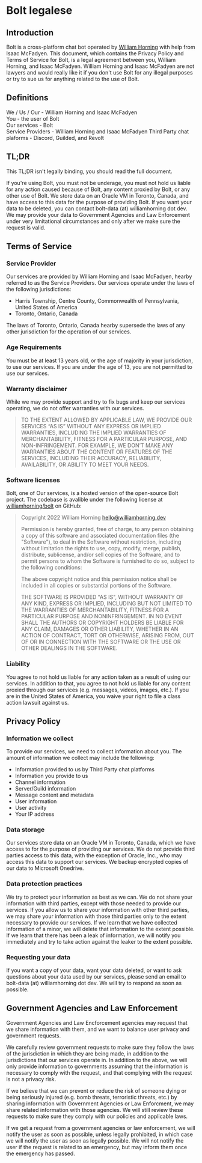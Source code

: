 # Bolt legalese

## Introduction

Bolt is a cross-platform chat bot operated by [William Horning](https://williamhorning.dev) with help from Isaac McFadyen. This document, which contains the Privacy Policy and Terms of Service for Bolt, is a legal agreement between you, William Horning, and Isaac McFadyen. William Horning and Isaac McFadyen are not lawyers and would really like it if you don't use Bolt for any illegal purposes or try to sue us for anything related to the use of Bolt.

## Definitions

We / Us / Our - William Horning and Isaac McFadyen  
You - the user of Bolt  
Our services - Bolt  
Service Providers - William Horning and Isaac McFadyen
Third Party chat plaforms - Discord, Guilded, and Revolt

## TL;DR

This TL;DR isn't legally binding, you should read the full document.

If you're using Bolt, you must not be underage, you must not hold us liable for any action caused because of Bolt, any content proxied by Bolt, or any other use of Bolt. We store data on an Oracle VM in Toronto, Canada, and have access to this data for the purpose of providing Bolt. If you want your data to be deleted, you can contact bolt-data (at) williamhorning dot dev. We may provide your data to Government Agencies and Law Enforcement under very limitational circumstances and only after we make sure the request is valid.

## Terms of Service

### Service Provider

Our services are provided by William Horning and Isaac McFadyen, hearby referred to as the Service Providers. Our services operate under the laws of the following jurisdictions:
- Harris Township, Centre County, Commonwealth of Pennsylvania, United States of America
- Toronto, Ontario, Canada

The laws of Toronto, Ontario, Canada hearby supersede the laws of any other jurisdiction for the operation of our services.

### Age Requirements

You must be at least 13 years old, or the age of majority in your jurisdiction, to use our services. If you are under the age of 13, you are not permitted to use our services.

### Warranty disclaimer

While we may provide support and try to fix bugs and keep our services operating, we do not offer warranties with our services.

> TO THE EXTENT ALLOWED BY APPLICABLE LAW, WE PROVIDE OUR SERVICES “AS IS” WITHOUT ANY EXPRESS OR IMPLIED WARRANTIES, INCLUDING THE IMPLIED WARRANTIES OF MERCHANTABILITY, FITNESS FOR A PARTICULAR PURPOSE, AND NON-INFRINGEMENT. FOR EXAMPLE, WE DON’T MAKE ANY WARRANTIES ABOUT THE CONTENT OR FEATURES OF THE SERVICES, INCLUDING THEIR ACCURACY, RELIABILITY, AVAILABILITY, OR ABILITY TO MEET YOUR NEEDS.

### Software licenses

Bolt, one of Our services, is a hosted version of the open-source Bolt project. The codebase is avalible under the following license at [williamhorning/bolt](https://github.com/williamhirning/bolt) on GitHub:

> Copyright 2022 William Horning <hello@williamhorning.dev>
>
> Permission is hereby granted, free of charge, to any person obtaining a copy of this software and associated documentation files (the "Software"), to deal in the Software without restriction, including without limitation the rights to use, copy, modify, merge, publish, distribute, sublicense, and/or sell copies of the Software, and to permit persons to whom the Software is furnished to do so, subject to the following conditions:
>
> The above copyright notice and this permission notice shall be included in all copies or substantial portions of the Software.
>
> THE SOFTWARE IS PROVIDED "AS IS", WITHOUT WARRANTY OF ANY KIND, EXPRESS OR IMPLIED, INCLUDING BUT NOT LIMITED TO THE WARRANTIES OF MERCHANTABILITY, FITNESS FOR A PARTICULAR PURPOSE AND NONINFRINGEMENT. IN NO EVENT SHALL THE AUTHORS OR COPYRIGHT HOLDERS BE LIABLE FOR ANY CLAIM, DAMAGES OR OTHER LIABILITY, WHETHER IN AN ACTION OF CONTRACT, TORT OR OTHERWISE, ARISING FROM, OUT OF OR IN CONNECTION WITH THE SOFTWARE OR THE USE OR OTHER DEALINGS IN THE SOFTWARE.

### Liability

You agree to not hold us liable for any action taken as a result of using our services. In addition to that, you agree to not hold us liable for any content proxied through our services (e.g. messages, videos, images, etc.). If you are in the United States of America, you waive your right to file a class action lawsuit against us.

## Privacy Policy

### Information we collect

To provide our services, we need to collect information about you. The amount of information we collect may include the following:
- Information provided to us by Third Party chat platforms
- Information you provide to us
- Channel information
- Server/Guild information
- Message content and metadata
- User information
- User activity
- Your IP address

### Data storage

Our services store data on an Oracle VM in Toronto, Canada, which we have access to for the purpose of providing our services. We do not provide third parties access to this data, with the exception of Oracle, Inc., who may access this data to support our services. We backup encrypted copies of our data to Microsoft Onedrive.

### Data protection practices

We try to protect your information as best as we can. We do not share your information with third parties, except with those needed to provide our services. If you allow us to share your information with other third parties, we may share your information with those third parties only to the extent necessary to provide our services. If we learn that we have collected information of a minor, we will delete that information to the extent possible. If we learn that there has been a leak of information, we will notify you immediately and try to take action against the leaker to the extent possible.

### Requesting your data

If you want a copy of your data, want your data deleted, or want to ask questions about your data used by our services, please send an email to bolt-data (at) williamhorning dot dev. We will try to respond as soon as possible.

## Government Agencies and Law Enforcement

Government Agencies and Law Encforcement agencies may request that we share information with them, and we want to balance user privacy and government requests.

We carefully review government requests to make sure they follow the laws of the jurisdiction in which they are being made, in addition to the jurisdictions that our services operate in. In addition to the above, we will only provide information to governments assuming that the information is necessary to comply with the request, and that complying with the request is not a privacy risk.

If we believe that we can prevent or reduce the risk of someone dying or being seriously injured (e.g. bomb threats, terroristic threats, etc.) by sharing information with Government Agencies or Law Enforcment, we may share related information with those agencies. We will still review these requests to make sure they comply with our policies and applicable laws.

If we get a request from a government agencies or law enforcement, we will notify the user as soon as possible, unless legally prohibited, in which case we will notify the user as soon as legally possible. We will not notify the user if the request is related to an emergency, but may inform them once the emergency has passed.
